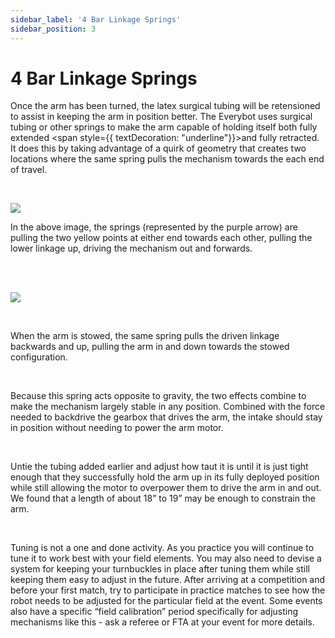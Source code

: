 ```yaml
---
sidebar_label: '4 Bar Linkage Springs'
sidebar_position: 3
---
```


# 4 Bar Linkage Springs

Once the arm has been turned, the latex surgical tubing will be retensioned to assist in keeping the arm in position better. The Everybot uses surgical tubing or other springs to make the arm capable of holding itself both fully extended <span style={{ textDecoration: "underline"}}>and</span>&nbsp;fully retracted. It does this by taking advantage of a quirk of geometry that creates two locations where the same spring pulls the mechanism towards the each end of travel. 

<p><br /> </p>

<div style={{overflow: 'hidden', display: 'inline-block', margin: '0.00px 0.00px'}}><span style={{overflow: 'hidden', display: 'inline-block', margin: '0.00px 0.00px', border: '0.00px solid #000000', transform: 'rotate(0.00rad) translateZ(0px)',  width: '720.00px', height: '536.00px'}}><img src={require("/static/media/finishing/image_29.png").default} style={{ width: '720.00px', height: '536.00px', marginLeft: '0.00px', marginTop: '0.00px', transform: 'rotate(0.00rad) translateZ(0px)', maxWidth: "none"}}></img></span></div>

In the above image, the springs (represented by the purple arrow) are pulling the two yellow points at either end towards each other, pulling the lower linkage up, driving the mechanism out and forwards.

<div style={{pageBreakAfter: 'always'}}></div>

<p><br /> <br /> </p>

<div style={{ textAlign: 'center'}}><div style={{overflow: 'hidden', display: 'inline-block', margin: '0.00px 0.00px'}}><span style={{overflow: 'hidden', display: 'inline-block', margin: '0.00px 0.00px', border: '0.00px solid #000000', transform: 'rotate(0.00rad) translateZ(0px)',  width: '357.50px', height: '501.00px'}}><img src={require("/static/media/finishing/image_30.png").default} style={{ width: '357.50px', height: '501.00px', marginLeft: '0.00px', marginTop: '0.00px', transform: 'rotate(0.00rad) translateZ(0px)', maxWidth: "none"}}></img></span></div></div>

<p><br /> </p>

When the arm is stowed, the same spring pulls the driven linkage backwards and up, pulling the arm in and down towards the stowed configuration. 

<p><br /> </p>

Because this spring acts opposite to gravity, the two effects combine to make the mechanism largely stable in any position. Combined with the force needed to backdrive the gearbox that drives the arm, the intake should stay in position without needing to power the arm motor.

<p><br /> </p>

Untie the tubing added earlier and adjust how taut it is until it is just tight enough that they successfully hold the arm up in its fully deployed position while still allowing the motor to overpower them to drive the arm in and out. We found that a length of about 18&rdquo; to 19&rdquo; may be enough to constrain the arm.

<p><br /> </p>

<div style={{pageBreakAfter: 'always'}}></div>

Tuning is not a one and done activity. As you practice you will continue to tune it to work best with your field elements. You may also need to devise a system for keeping your turnbuckles in place after tuning them while still keeping them easy to adjust in the future. After arriving at a competition and before your first match, try to participate in practice matches to see how the robot needs to be adjusted for the particular field at the event. Some events also have a specific &ldquo;field calibration&rdquo; period specifically for adjusting mechanisms like this - ask a referee or FTA at your event for more details.

